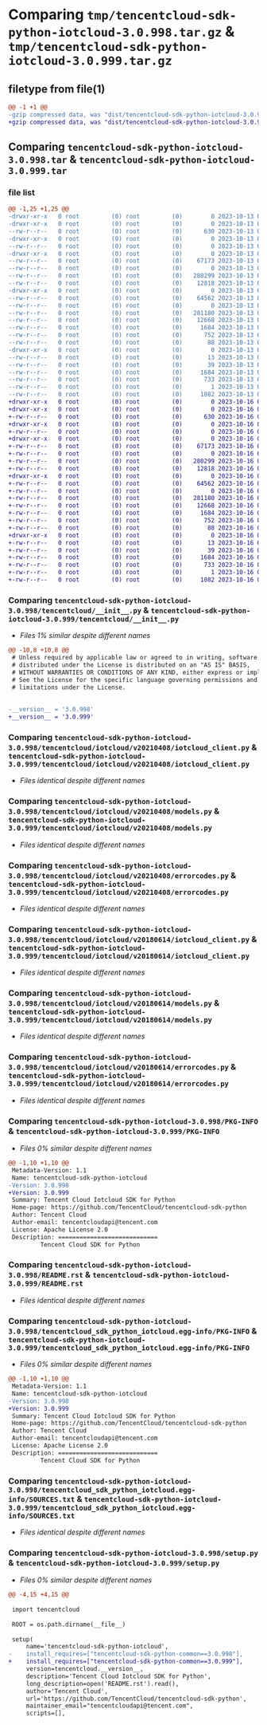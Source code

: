 # Comparing `tmp/tencentcloud-sdk-python-iotcloud-3.0.998.tar.gz` & `tmp/tencentcloud-sdk-python-iotcloud-3.0.999.tar.gz`

## filetype from file(1)

```diff
@@ -1 +1 @@
-gzip compressed data, was "dist/tencentcloud-sdk-python-iotcloud-3.0.998.tar", last modified: Fri Oct 13 00:30:10 2023, max compression
+gzip compressed data, was "dist/tencentcloud-sdk-python-iotcloud-3.0.999.tar", last modified: Mon Oct 16 00:29:21 2023, max compression
```

## Comparing `tencentcloud-sdk-python-iotcloud-3.0.998.tar` & `tencentcloud-sdk-python-iotcloud-3.0.999.tar`

### file list

```diff
@@ -1,25 +1,25 @@
-drwxr-xr-x   0 root         (0) root         (0)        0 2023-10-13 00:30:10.000000 tencentcloud-sdk-python-iotcloud-3.0.998/
-drwxr-xr-x   0 root         (0) root         (0)        0 2023-10-13 00:30:10.000000 tencentcloud-sdk-python-iotcloud-3.0.998/tencentcloud/
--rw-r--r--   0 root         (0) root         (0)      630 2023-10-13 00:30:09.000000 tencentcloud-sdk-python-iotcloud-3.0.998/tencentcloud/__init__.py
-drwxr-xr-x   0 root         (0) root         (0)        0 2023-10-13 00:30:10.000000 tencentcloud-sdk-python-iotcloud-3.0.998/tencentcloud/iotcloud/
--rw-r--r--   0 root         (0) root         (0)        0 2023-10-13 00:30:09.000000 tencentcloud-sdk-python-iotcloud-3.0.998/tencentcloud/iotcloud/__init__.py
-drwxr-xr-x   0 root         (0) root         (0)        0 2023-10-13 00:30:10.000000 tencentcloud-sdk-python-iotcloud-3.0.998/tencentcloud/iotcloud/v20210408/
--rw-r--r--   0 root         (0) root         (0)    67173 2023-10-13 00:30:09.000000 tencentcloud-sdk-python-iotcloud-3.0.998/tencentcloud/iotcloud/v20210408/iotcloud_client.py
--rw-r--r--   0 root         (0) root         (0)        0 2023-10-13 00:30:09.000000 tencentcloud-sdk-python-iotcloud-3.0.998/tencentcloud/iotcloud/v20210408/__init__.py
--rw-r--r--   0 root         (0) root         (0)   280299 2023-10-13 00:30:09.000000 tencentcloud-sdk-python-iotcloud-3.0.998/tencentcloud/iotcloud/v20210408/models.py
--rw-r--r--   0 root         (0) root         (0)    12818 2023-10-13 00:30:09.000000 tencentcloud-sdk-python-iotcloud-3.0.998/tencentcloud/iotcloud/v20210408/errorcodes.py
-drwxr-xr-x   0 root         (0) root         (0)        0 2023-10-13 00:30:10.000000 tencentcloud-sdk-python-iotcloud-3.0.998/tencentcloud/iotcloud/v20180614/
--rw-r--r--   0 root         (0) root         (0)    64562 2023-10-13 00:30:09.000000 tencentcloud-sdk-python-iotcloud-3.0.998/tencentcloud/iotcloud/v20180614/iotcloud_client.py
--rw-r--r--   0 root         (0) root         (0)        0 2023-10-13 00:30:09.000000 tencentcloud-sdk-python-iotcloud-3.0.998/tencentcloud/iotcloud/v20180614/__init__.py
--rw-r--r--   0 root         (0) root         (0)   281180 2023-10-13 00:30:09.000000 tencentcloud-sdk-python-iotcloud-3.0.998/tencentcloud/iotcloud/v20180614/models.py
--rw-r--r--   0 root         (0) root         (0)    12668 2023-10-13 00:30:09.000000 tencentcloud-sdk-python-iotcloud-3.0.998/tencentcloud/iotcloud/v20180614/errorcodes.py
--rw-r--r--   0 root         (0) root         (0)     1684 2023-10-13 00:30:10.000000 tencentcloud-sdk-python-iotcloud-3.0.998/PKG-INFO
--rw-r--r--   0 root         (0) root         (0)      752 2023-10-13 00:30:09.000000 tencentcloud-sdk-python-iotcloud-3.0.998/README.rst
--rw-r--r--   0 root         (0) root         (0)       88 2023-10-13 00:30:10.000000 tencentcloud-sdk-python-iotcloud-3.0.998/setup.cfg
-drwxr-xr-x   0 root         (0) root         (0)        0 2023-10-13 00:30:10.000000 tencentcloud-sdk-python-iotcloud-3.0.998/tencentcloud_sdk_python_iotcloud.egg-info/
--rw-r--r--   0 root         (0) root         (0)       13 2023-10-13 00:30:10.000000 tencentcloud-sdk-python-iotcloud-3.0.998/tencentcloud_sdk_python_iotcloud.egg-info/top_level.txt
--rw-r--r--   0 root         (0) root         (0)       39 2023-10-13 00:30:10.000000 tencentcloud-sdk-python-iotcloud-3.0.998/tencentcloud_sdk_python_iotcloud.egg-info/requires.txt
--rw-r--r--   0 root         (0) root         (0)     1684 2023-10-13 00:30:10.000000 tencentcloud-sdk-python-iotcloud-3.0.998/tencentcloud_sdk_python_iotcloud.egg-info/PKG-INFO
--rw-r--r--   0 root         (0) root         (0)      733 2023-10-13 00:30:10.000000 tencentcloud-sdk-python-iotcloud-3.0.998/tencentcloud_sdk_python_iotcloud.egg-info/SOURCES.txt
--rw-r--r--   0 root         (0) root         (0)        1 2023-10-13 00:30:10.000000 tencentcloud-sdk-python-iotcloud-3.0.998/tencentcloud_sdk_python_iotcloud.egg-info/dependency_links.txt
--rw-r--r--   0 root         (0) root         (0)     1082 2023-10-13 00:30:09.000000 tencentcloud-sdk-python-iotcloud-3.0.998/setup.py
+drwxr-xr-x   0 root         (0) root         (0)        0 2023-10-16 00:29:21.000000 tencentcloud-sdk-python-iotcloud-3.0.999/
+drwxr-xr-x   0 root         (0) root         (0)        0 2023-10-16 00:29:21.000000 tencentcloud-sdk-python-iotcloud-3.0.999/tencentcloud/
+-rw-r--r--   0 root         (0) root         (0)      630 2023-10-16 00:29:21.000000 tencentcloud-sdk-python-iotcloud-3.0.999/tencentcloud/__init__.py
+drwxr-xr-x   0 root         (0) root         (0)        0 2023-10-16 00:29:21.000000 tencentcloud-sdk-python-iotcloud-3.0.999/tencentcloud/iotcloud/
+-rw-r--r--   0 root         (0) root         (0)        0 2023-10-16 00:29:21.000000 tencentcloud-sdk-python-iotcloud-3.0.999/tencentcloud/iotcloud/__init__.py
+drwxr-xr-x   0 root         (0) root         (0)        0 2023-10-16 00:29:21.000000 tencentcloud-sdk-python-iotcloud-3.0.999/tencentcloud/iotcloud/v20210408/
+-rw-r--r--   0 root         (0) root         (0)    67173 2023-10-16 00:29:21.000000 tencentcloud-sdk-python-iotcloud-3.0.999/tencentcloud/iotcloud/v20210408/iotcloud_client.py
+-rw-r--r--   0 root         (0) root         (0)        0 2023-10-16 00:29:21.000000 tencentcloud-sdk-python-iotcloud-3.0.999/tencentcloud/iotcloud/v20210408/__init__.py
+-rw-r--r--   0 root         (0) root         (0)   280299 2023-10-16 00:29:21.000000 tencentcloud-sdk-python-iotcloud-3.0.999/tencentcloud/iotcloud/v20210408/models.py
+-rw-r--r--   0 root         (0) root         (0)    12818 2023-10-16 00:29:21.000000 tencentcloud-sdk-python-iotcloud-3.0.999/tencentcloud/iotcloud/v20210408/errorcodes.py
+drwxr-xr-x   0 root         (0) root         (0)        0 2023-10-16 00:29:21.000000 tencentcloud-sdk-python-iotcloud-3.0.999/tencentcloud/iotcloud/v20180614/
+-rw-r--r--   0 root         (0) root         (0)    64562 2023-10-16 00:29:21.000000 tencentcloud-sdk-python-iotcloud-3.0.999/tencentcloud/iotcloud/v20180614/iotcloud_client.py
+-rw-r--r--   0 root         (0) root         (0)        0 2023-10-16 00:29:21.000000 tencentcloud-sdk-python-iotcloud-3.0.999/tencentcloud/iotcloud/v20180614/__init__.py
+-rw-r--r--   0 root         (0) root         (0)   281180 2023-10-16 00:29:21.000000 tencentcloud-sdk-python-iotcloud-3.0.999/tencentcloud/iotcloud/v20180614/models.py
+-rw-r--r--   0 root         (0) root         (0)    12668 2023-10-16 00:29:21.000000 tencentcloud-sdk-python-iotcloud-3.0.999/tencentcloud/iotcloud/v20180614/errorcodes.py
+-rw-r--r--   0 root         (0) root         (0)     1684 2023-10-16 00:29:21.000000 tencentcloud-sdk-python-iotcloud-3.0.999/PKG-INFO
+-rw-r--r--   0 root         (0) root         (0)      752 2023-10-16 00:29:21.000000 tencentcloud-sdk-python-iotcloud-3.0.999/README.rst
+-rw-r--r--   0 root         (0) root         (0)       88 2023-10-16 00:29:21.000000 tencentcloud-sdk-python-iotcloud-3.0.999/setup.cfg
+drwxr-xr-x   0 root         (0) root         (0)        0 2023-10-16 00:29:21.000000 tencentcloud-sdk-python-iotcloud-3.0.999/tencentcloud_sdk_python_iotcloud.egg-info/
+-rw-r--r--   0 root         (0) root         (0)       13 2023-10-16 00:29:21.000000 tencentcloud-sdk-python-iotcloud-3.0.999/tencentcloud_sdk_python_iotcloud.egg-info/top_level.txt
+-rw-r--r--   0 root         (0) root         (0)       39 2023-10-16 00:29:21.000000 tencentcloud-sdk-python-iotcloud-3.0.999/tencentcloud_sdk_python_iotcloud.egg-info/requires.txt
+-rw-r--r--   0 root         (0) root         (0)     1684 2023-10-16 00:29:21.000000 tencentcloud-sdk-python-iotcloud-3.0.999/tencentcloud_sdk_python_iotcloud.egg-info/PKG-INFO
+-rw-r--r--   0 root         (0) root         (0)      733 2023-10-16 00:29:21.000000 tencentcloud-sdk-python-iotcloud-3.0.999/tencentcloud_sdk_python_iotcloud.egg-info/SOURCES.txt
+-rw-r--r--   0 root         (0) root         (0)        1 2023-10-16 00:29:21.000000 tencentcloud-sdk-python-iotcloud-3.0.999/tencentcloud_sdk_python_iotcloud.egg-info/dependency_links.txt
+-rw-r--r--   0 root         (0) root         (0)     1082 2023-10-16 00:29:21.000000 tencentcloud-sdk-python-iotcloud-3.0.999/setup.py
```

### Comparing `tencentcloud-sdk-python-iotcloud-3.0.998/tencentcloud/__init__.py` & `tencentcloud-sdk-python-iotcloud-3.0.999/tencentcloud/__init__.py`

 * *Files 1% similar despite different names*

```diff
@@ -10,8 +10,8 @@
 # Unless required by applicable law or agreed to in writing, software
 # distributed under the License is distributed on an "AS IS" BASIS,
 # WITHOUT WARRANTIES OR CONDITIONS OF ANY KIND, either express or implied.
 # See the License for the specific language governing permissions and
 # limitations under the License.
 
 
-__version__ = '3.0.998'
+__version__ = '3.0.999'
```

### Comparing `tencentcloud-sdk-python-iotcloud-3.0.998/tencentcloud/iotcloud/v20210408/iotcloud_client.py` & `tencentcloud-sdk-python-iotcloud-3.0.999/tencentcloud/iotcloud/v20210408/iotcloud_client.py`

 * *Files identical despite different names*

### Comparing `tencentcloud-sdk-python-iotcloud-3.0.998/tencentcloud/iotcloud/v20210408/models.py` & `tencentcloud-sdk-python-iotcloud-3.0.999/tencentcloud/iotcloud/v20210408/models.py`

 * *Files identical despite different names*

### Comparing `tencentcloud-sdk-python-iotcloud-3.0.998/tencentcloud/iotcloud/v20210408/errorcodes.py` & `tencentcloud-sdk-python-iotcloud-3.0.999/tencentcloud/iotcloud/v20210408/errorcodes.py`

 * *Files identical despite different names*

### Comparing `tencentcloud-sdk-python-iotcloud-3.0.998/tencentcloud/iotcloud/v20180614/iotcloud_client.py` & `tencentcloud-sdk-python-iotcloud-3.0.999/tencentcloud/iotcloud/v20180614/iotcloud_client.py`

 * *Files identical despite different names*

### Comparing `tencentcloud-sdk-python-iotcloud-3.0.998/tencentcloud/iotcloud/v20180614/models.py` & `tencentcloud-sdk-python-iotcloud-3.0.999/tencentcloud/iotcloud/v20180614/models.py`

 * *Files identical despite different names*

### Comparing `tencentcloud-sdk-python-iotcloud-3.0.998/tencentcloud/iotcloud/v20180614/errorcodes.py` & `tencentcloud-sdk-python-iotcloud-3.0.999/tencentcloud/iotcloud/v20180614/errorcodes.py`

 * *Files identical despite different names*

### Comparing `tencentcloud-sdk-python-iotcloud-3.0.998/PKG-INFO` & `tencentcloud-sdk-python-iotcloud-3.0.999/PKG-INFO`

 * *Files 0% similar despite different names*

```diff
@@ -1,10 +1,10 @@
 Metadata-Version: 1.1
 Name: tencentcloud-sdk-python-iotcloud
-Version: 3.0.998
+Version: 3.0.999
 Summary: Tencent Cloud Iotcloud SDK for Python
 Home-page: https://github.com/TencentCloud/tencentcloud-sdk-python
 Author: Tencent Cloud
 Author-email: tencentcloudapi@tencent.com
 License: Apache License 2.0
 Description: ============================
         Tencent Cloud SDK for Python
```

### Comparing `tencentcloud-sdk-python-iotcloud-3.0.998/README.rst` & `tencentcloud-sdk-python-iotcloud-3.0.999/README.rst`

 * *Files identical despite different names*

### Comparing `tencentcloud-sdk-python-iotcloud-3.0.998/tencentcloud_sdk_python_iotcloud.egg-info/PKG-INFO` & `tencentcloud-sdk-python-iotcloud-3.0.999/tencentcloud_sdk_python_iotcloud.egg-info/PKG-INFO`

 * *Files 0% similar despite different names*

```diff
@@ -1,10 +1,10 @@
 Metadata-Version: 1.1
 Name: tencentcloud-sdk-python-iotcloud
-Version: 3.0.998
+Version: 3.0.999
 Summary: Tencent Cloud Iotcloud SDK for Python
 Home-page: https://github.com/TencentCloud/tencentcloud-sdk-python
 Author: Tencent Cloud
 Author-email: tencentcloudapi@tencent.com
 License: Apache License 2.0
 Description: ============================
         Tencent Cloud SDK for Python
```

### Comparing `tencentcloud-sdk-python-iotcloud-3.0.998/tencentcloud_sdk_python_iotcloud.egg-info/SOURCES.txt` & `tencentcloud-sdk-python-iotcloud-3.0.999/tencentcloud_sdk_python_iotcloud.egg-info/SOURCES.txt`

 * *Files identical despite different names*

### Comparing `tencentcloud-sdk-python-iotcloud-3.0.998/setup.py` & `tencentcloud-sdk-python-iotcloud-3.0.999/setup.py`

 * *Files 0% similar despite different names*

```diff
@@ -4,15 +4,15 @@
 
 import tencentcloud
 
 ROOT = os.path.dirname(__file__)
 
 setup(
     name='tencentcloud-sdk-python-iotcloud',
-    install_requires=["tencentcloud-sdk-python-common==3.0.998"],
+    install_requires=["tencentcloud-sdk-python-common==3.0.999"],
     version=tencentcloud.__version__,
     description='Tencent Cloud Iotcloud SDK for Python',
     long_description=open('README.rst').read(),
     author='Tencent Cloud',
     url='https://github.com/TencentCloud/tencentcloud-sdk-python',
     maintainer_email="tencentcloudapi@tencent.com",
     scripts=[],
```

